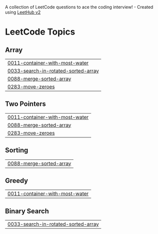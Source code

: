A collection of LeetCode questions to ace the coding interview! - Created using [LeetHub v2](https://github.com/arunbhardwaj/LeetHub-2.0)
<!---LeetCode Topics Start-->
# LeetCode Topics
## Array
|  |
| ------- |
| [0011-container-with-most-water](https://github.com/Kushal-Shr/Leetcode/tree/master/0011-container-with-most-water) |
| [0033-search-in-rotated-sorted-array](https://github.com/Kushal-Shr/Leetcode/tree/master/0033-search-in-rotated-sorted-array) |
| [0088-merge-sorted-array](https://github.com/Kushal-Shr/Leetcode/tree/master/0088-merge-sorted-array) |
| [0283-move-zeroes](https://github.com/Kushal-Shr/Leetcode/tree/master/0283-move-zeroes) |
## Two Pointers
|  |
| ------- |
| [0011-container-with-most-water](https://github.com/Kushal-Shr/Leetcode/tree/master/0011-container-with-most-water) |
| [0088-merge-sorted-array](https://github.com/Kushal-Shr/Leetcode/tree/master/0088-merge-sorted-array) |
| [0283-move-zeroes](https://github.com/Kushal-Shr/Leetcode/tree/master/0283-move-zeroes) |
## Sorting
|  |
| ------- |
| [0088-merge-sorted-array](https://github.com/Kushal-Shr/Leetcode/tree/master/0088-merge-sorted-array) |
## Greedy
|  |
| ------- |
| [0011-container-with-most-water](https://github.com/Kushal-Shr/Leetcode/tree/master/0011-container-with-most-water) |
## Binary Search
|  |
| ------- |
| [0033-search-in-rotated-sorted-array](https://github.com/Kushal-Shr/Leetcode/tree/master/0033-search-in-rotated-sorted-array) |
<!---LeetCode Topics End-->
